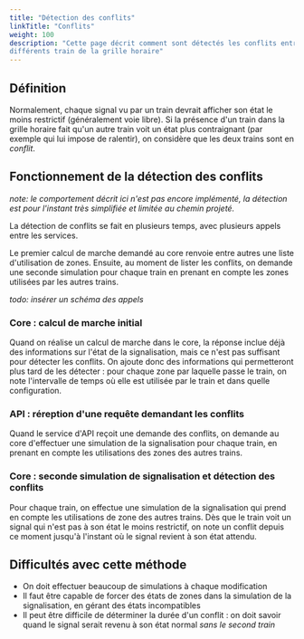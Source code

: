 ```yaml
---
title: "Détection des conflits"
linkTitle: "Conflits"
weight: 100
description: "Cette page décrit comment sont détectés les conflits entre les
différents train de la grille horaire"
---
```


## Définition

Normalement, chaque signal vu par un train devrait afficher son état
le moins restrictif (généralement voie libre).
Si la présence d'un train dans la grille horaire fait qu'un autre
train voit un état plus contraignant (par exemple qui lui impose
de ralentir), on considère que les deux trains sont en _conflit_.


## Fonctionnement de la détection des conflits

_note: le comportement décrit ici n'est pas encore implémenté,
la détection est pour l'instant très simplifiée et limitée
au chemin projeté._


La détection de conflits se fait en plusieurs temps, avec plusieurs
appels entre les services.

Le premier calcul de marche demandé au core renvoie entre autres une liste
d'utilisation de zones. Ensuite, au moment de lister les conflits, on demande
une seconde simulation pour chaque train en prenant en compte
les zones utilisées par les autres trains.


_todo: insérer un schéma des appels_


### Core : calcul de marche initial

Quand on réalise un calcul de marche dans le core, la réponse inclue
déjà des informations sur l'état de la signalisation, mais ce
n'est pas suffisant pour détecter les conflits. On ajoute donc
des informations qui permetteront plus tard de les détecter :
pour chaque zone par laquelle passe le train, on note l'intervalle de temps
où elle est utilisée par le train et dans quelle configuration.


### API : réreption d'une requête demandant les conflits

Quand le service d'API reçoit une demande des conflits, on demande au core
d'effectuer une simulation de la signalisation pour chaque train, en prenant
en compte les utilisations des zones des autres trains.


### Core : seconde simulation de signalisation et détection des conflits

Pour chaque train, on effectue une simulation de la signalisation qui prend
en compte les utilisations de zone des autres trains.
Dès que le train voit un signal qui n'est pas
à son état le moins restrictif, on note un conflit depuis ce moment jusqu'à
l'instant où le signal revient à son état attendu.


## Difficultés avec cette méthode

* On doit effectuer beaucoup de simulations à chaque modification
* Il faut être capable de forcer des états de zones dans la simulation
de la signalisation, en gérant des états incompatibles
* Il peut être difficile de déterminer la durée d'un conflit :
on doit savoir quand le signal serait revenu à son état normal
_sans le second train_
